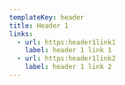 ```yaml
---
templateKey: header
title: Header 1
links:
  - url: https:header1link1
    label: header 1 link 1
  - url: https:header1link2
    label: header 1 link 2
---
```

